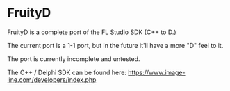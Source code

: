# FruityD

FruityD is a complete port of the FL Studio SDK (C++ to D.)

The current port is a 1-1 port, but in the future it'll have a more "D" feel to it.

The port is currently incomplete and untested.

The C++ / Delphi SDK can be found here: https://www.image-line.com/developers/index.php

